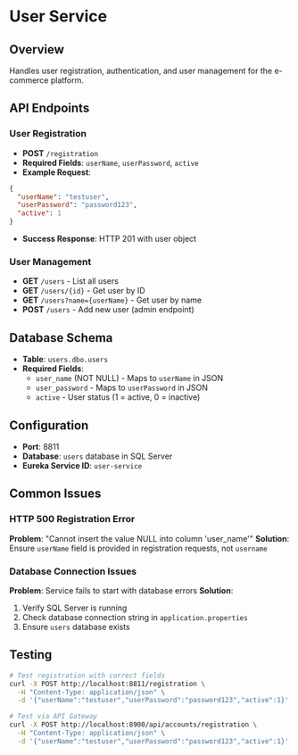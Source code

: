 # User Service

## Overview
Handles user registration, authentication, and user management for the e-commerce platform.

## API Endpoints

### User Registration
- **POST** `/registration`
- **Required Fields**: `userName`, `userPassword`, `active`
- **Example Request**:
```json
{
  "userName": "testuser",
  "userPassword": "password123", 
  "active": 1
}
```
- **Success Response**: HTTP 201 with user object

### User Management
- **GET** `/users` - List all users
- **GET** `/users/{id}` - Get user by ID
- **GET** `/users?name={userName}` - Get user by name
- **POST** `/users` - Add new user (admin endpoint)

## Database Schema
- **Table**: `users.dbo.users`
- **Required Fields**: 
  - `user_name` (NOT NULL) - Maps to `userName` in JSON
  - `user_password` - Maps to `userPassword` in JSON
  - `active` - User status (1 = active, 0 = inactive)

## Configuration
- **Port**: 8811
- **Database**: `users` database in SQL Server
- **Eureka Service ID**: `user-service`

## Common Issues

### HTTP 500 Registration Error
**Problem**: "Cannot insert the value NULL into column 'user_name'"
**Solution**: Ensure `userName` field is provided in registration requests, not `username`

### Database Connection Issues
**Problem**: Service fails to start with database errors
**Solution**: 
1. Verify SQL Server is running
2. Check database connection string in `application.properties`
3. Ensure `users` database exists

## Testing
```bash
# Test registration with correct fields
curl -X POST http://localhost:8811/registration \
  -H "Content-Type: application/json" \
  -d '{"userName":"testuser","userPassword":"password123","active":1}'

# Test via API Gateway
curl -X POST http://localhost:8900/api/accounts/registration \
  -H "Content-Type: application/json" \
  -d '{"userName":"testuser","userPassword":"password123","active":1}'
```
